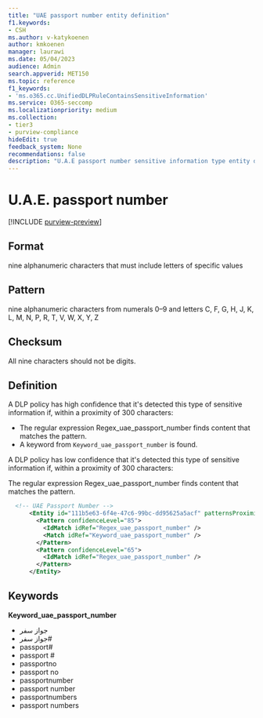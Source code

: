 ```yaml
---
title: "UAE passport number entity definition"
f1.keywords:
- CSH
ms.author: v-katykoenen
author: kmkoenen
manager: laurawi
ms.date: 05/04/2023
audience: Admin
search.appverid: MET150
ms.topic: reference
f1_keywords:
- 'ms.o365.cc.UnifiedDLPRuleContainsSensitiveInformation'
ms.service: O365-seccomp
ms.localizationpriority: medium
ms.collection:
- tier3
- purview-compliance
hideEdit: true
feedback_system: None
recommendations: false
description: "U.A.E passport number sensitive information type entity definition."
---
```


# U.A.E. passport number

[!INCLUDE [purview-preview](../includes/purview-preview.md)]

## Format

nine alphanumeric characters that must include letters of specific values

## Pattern

nine alphanumeric characters from numerals 0–9 and letters C, F, G, H, J, K, L, M, N, P, R, T, V, W, X, Y, Z

## Checksum

All nine characters should not be digits.

## Definition

A DLP policy has high confidence that it's detected this type of sensitive information if, within a proximity of 300 characters:

- The regular expression Regex_uae_passport_number finds content that matches the pattern.
- A keyword from `Keyword_uae_passport_number` is found.

A DLP policy has low confidence that it's detected this type of sensitive information if, within a proximity of 300 characters:

The regular expression Regex_uae_passport_number finds content that matches the pattern.

```xml
  <!-- UAE Passport Number -->
      <Entity id="111b5e63-6f4e-47c6-99bc-dd95625a5acf" patternsProximity="300" recommendedConfidence="85">
        <Pattern confidenceLevel="85">
          <IdMatch idRef="Regex_uae_passport_number" />
          <Match idRef="Keyword_uae_passport_number" />
        </Pattern>
        <Pattern confidenceLevel="65">
          <IdMatch idRef="Regex_uae_passport_number" />
        </Pattern>
      </Entity>
```

## Keywords

**Keyword_uae_passport_number**

- جواز سفر 
- جواز سفر#
- passport#
- passport #
- passportno
- passport no
- passportnumber
- passport number
- passportnumbers
- passport numbers
